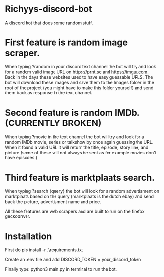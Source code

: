 ﻿# Richyys-discord-bot
A discord bot that does some random stuff.

# First feature is random image scraper.
When typing ?random in your discord text channel the bot will try and look for a random valid image URL on https://prnt.sc and https://imgur.com. Back in the days these websites used to have easy guessable URLS. The bot will download these images and save them to the Images folder in the root of the project (you might have to make this folder yourself) and send them back as response in the text channel.

# Second feature is random IMDb. (CURRENTLY BROKEN)
When typing ?movie in the text channel the bot will try and look for a random IMDb movie, series or talkshow by once again guessing the URL. When it found a valid URL it will return the title, episode, story line, and picture (some of these will not always be sent as for example movies don't have episodes.)

# Third feature is marktplaats search.
When typing ?search {query} the bot will look for a random advertisment on marktplaats based on the query (marktplaats is the dutch ebay) and send back the picture, advertisment name and price.

All these features are web scrapers and are built to run on the firefox geckodriver.

# Installation

First do pip install -r .\requirements.txt

Create an .env file and add DISCORD_TOKEN = your_discord_token

Finally type: python3 main.py in terminal to run the bot.
